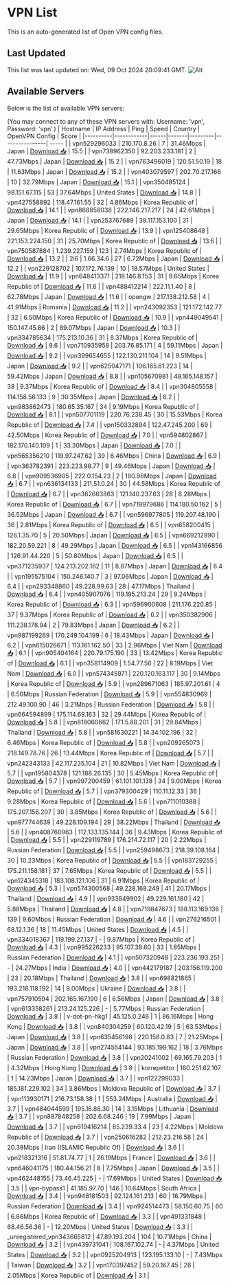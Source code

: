 # VPN List

This is an auto-generated list of Open VPN config files.

## Last Updated

This list was last updated on: Wed, 09 Oct 2024 20:09:41 GMT.
![Alt](https://repobeats.axiom.co/api/embed/186b98318ef1479477931607c1ad7d823f12451f.svg "Repobeats analytics image")

## Available Servers

Below is the list of available VPN servers:

(You may connect to any of these VPN servers with: Username: 'vpn', Password: 'vpn'.)
| Hostname | IP Address | Ping | Speed | Country | OpenVPN Config | Score |
|----------|------------|------|-------|---------|----------------| ----- |
| vpn529296033 | 210.170.8.26 | 7 | 31.46Mbps | Japan | [Download 📥](./configs/server_0_JP.ovpn) | 15.5 |
| vpn738962350 | 92.203.233.181 | 2 | 47.73Mbps | Japan | [Download 📥](./configs/server_1_JP.ovpn) | 15.2 |
| vpn763496019 | 120.51.50.19 | 18 | 11.63Mbps | Japan | [Download 📥](./configs/server_2_JP.ovpn) | 15.2 |
| vpn403079597 | 202.70.217.166 | 10 | 32.79Mbps | Japan | [Download 📥](./configs/server_3_JP.ovpn) | 15.1 |
| vpn350485124 | 98.151.67.115 | 53 | 37.64Mbps | United States | [Download 📥](./configs/server_4_US.ovpn) | 14.8 |
| vpn427558892 | 118.47.161.55 | 32 | 4.86Mbps | Korea Republic of | [Download 📥](./configs/server_5_KR.ovpn) | 14.1 |
| vpn868858038 | 222.146.217.217 | 24 | 42.61Mbps | Japan | [Download 📥](./configs/server_6_JP.ovpn) | 14.1 |
| vpn253767689 | 39.117.153.100 | 31 | 29.65Mbps | Korea Republic of | [Download 📥](./configs/server_7_KR.ovpn) | 13.9 |
| vpn125408648 | 221.153.224.150 | 31 | 25.70Mbps | Korea Republic of | [Download 📥](./configs/server_8_KR.ovpn) | 13.6 |
| vpn750587884 | 1.239.227.159 | 123 | 2.74Mbps | Korea Republic of | [Download 📥](./configs/server_9_KR.ovpn) | 13.2 |
| 2i6 | 1.66.34.6 | 27 | 6.72Mbps | Japan | [Download 📥](./configs/server_10_JP.ovpn) | 12.2 |
| vpn229128702 | 107.172.76.139 | 10 | 18.57Mbps | United States | [Download 📥](./configs/server_11_US.ovpn) | 11.9 |
| vpn648413371 | 218.146.8.153 | 31 | 9.65Mbps | Korea Republic of | [Download 📥](./configs/server_12_KR.ovpn) | 11.6 |
| vpn488412214 | 222.11.1.40 | 8 | 62.78Mbps | Japan | [Download 📥](./configs/server_13_JP.ovpn) | 11.6 |
| opengw | 217.138.212.58 | 4 | 41.91Mbps | Romania | [Download 📥](./configs/server_14_RO.ovpn) | 11.2 |
| vpn243092353 | 121.172.142.77 | 32 | 6.50Mbps | Korea Republic of | [Download 📥](./configs/server_15_KR.ovpn) | 10.9 |
| vpn449049541 | 150.147.45.86 | 2 | 89.07Mbps | Japan | [Download 📥](./configs/server_16_JP.ovpn) | 10.3 |
| vpn334785634 | 175.213.10.36 | 31 | 8.37Mbps | Korea Republic of | [Download 📥](./configs/server_17_KR.ovpn) | 9.6 |
| vpn710935958 | 203.76.85.171 | 4 | 59.11Mbps | Japan | [Download 📥](./configs/server_18_JP.ovpn) | 9.2 |
| vpn399654655 | 122.130.211.104 | 14 | 9.51Mbps | Japan | [Download 📥](./configs/server_19_JP.ovpn) | 9.2 |
| vpn625047171 | 106.165.61.223 | 14 | 59.42Mbps | Japan | [Download 📥](./configs/server_20_JP.ovpn) | 8.8 |
| vpn105670981 | 49.165.148.157 | 38 | 9.37Mbps | Korea Republic of | [Download 📥](./configs/server_21_KR.ovpn) | 8.4 |
| vpn304805558 | 114.158.56.133 | 9 | 30.35Mbps | Japan | [Download 📥](./configs/server_22_JP.ovpn) | 8.2 |
| vpn983862473 | 180.65.35.167 | 34 | 9.19Mbps | Korea Republic of | [Download 📥](./configs/server_23_KR.ovpn) | 8.1 |
| vpn507701119 | 220.76.238.45 | 30 | 15.53Mbps | Korea Republic of | [Download 📥](./configs/server_24_KR.ovpn) | 7.4 |
| vpn150332894 | 122.47.245.200 | 69 | 42.50Mbps | Korea Republic of | [Download 📥](./configs/server_25_KR.ovpn) | 7.0 |
| vpn594802867 | 182.170.140.109 | 1 | 33.30Mbps | Japan | [Download 📥](./configs/server_26_JP.ovpn) | 7.0 |
| vpn565356210 | 119.97.247.62 | 39 | 6.46Mbps | China | [Download 📥](./configs/server_27_CN.ovpn) | 6.9 |
| vpn363782391 | 223.223.98.77 | 9 | 49.46Mbps | Japan | [Download 📥](./configs/server_28_JP.ovpn) | 6.8 |
| vpn909536905 | 222.0.154.23 | 2 | 180.98Mbps | Japan | [Download 📥](./configs/server_29_JP.ovpn) | 6.7 |
| vpn636134133 | 211.51.0.24 | 30 | 44.58Mbps | Korea Republic of | [Download 📥](./configs/server_30_KR.ovpn) | 6.7 |
| vpn362663863 | 121.140.237.63 | 28 | 8.28Mbps | Korea Republic of | [Download 📥](./configs/server_31_KR.ovpn) | 6.7 |
| vpn719979686 | 114.180.50.162 | 5 | 36.52Mbps | Japan | [Download 📥](./configs/server_32_JP.ovpn) | 6.7 |
| vpn596977805 | 119.207.48.190 | 36 | 2.81Mbps | Korea Republic of | [Download 📥](./configs/server_33_KR.ovpn) | 6.5 |
| vpn658200415 | 126.1.35.70 | 5 | 20.50Mbps | Japan | [Download 📥](./configs/server_34_JP.ovpn) | 6.5 |
| vpn669212990 | 182.20.59.221 | 8 | 49.29Mbps | Japan | [Download 📥](./configs/server_35_JP.ovpn) | 6.5 |
| vpn143166856 | 126.91.44.220 | 5 | 50.60Mbps | Japan | [Download 📥](./configs/server_36_JP.ovpn) | 6.5 |
| vpn371235937 | 124.213.202.162 | 11 | 8.87Mbps | Japan | [Download 📥](./configs/server_37_JP.ovpn) | 6.4 |
| vpn195575104 | 150.246.140.7 | 3 | 97.06Mbps | Japan | [Download 📥](./configs/server_38_JP.ovpn) | 6.4 |
| vpn293348860 | 49.228.99.63 | 28 | 47.17Mbps | Thailand | [Download 📥](./configs/server_39_TH.ovpn) | 6.4 |
| vpn405907076 | 119.195.213.24 | 29 | 9.24Mbps | Korea Republic of | [Download 📥](./configs/server_40_KR.ovpn) | 6.3 |
| vpn596900608 | 211.176.220.85 | 37 | 9.37Mbps | Korea Republic of | [Download 📥](./configs/server_41_KR.ovpn) | 6.2 |
| vpn350382906 | 111.238.178.94 | 2 | 79.83Mbps | Japan | [Download 📥](./configs/server_42_JP.ovpn) | 6.2 |
| vpn987199269 | 170.249.104.199 | 6 | 18.43Mbps | Japan | [Download 📥](./configs/server_43_JP.ovpn) | 6.2 |
| vpn615026671 | 113.161.162.50 | 33 | 2.96Mbps | Viet Nam | [Download 📥](./configs/server_44_VN.ovpn) | 6.1 |
| vpn905404164 | 220.79.175.190 | 33 | 13.42Mbps | Korea Republic of | [Download 📥](./configs/server_45_KR.ovpn) | 6.1 |
| vpn358114909 | 1.54.77.56 | 22 | 8.19Mbps | Viet Nam | [Download 📥](./configs/server_46_VN.ovpn) | 6.0 |
| vpn574345971 | 220.120.163.117 | 30 | 9.14Mbps | Korea Republic of | [Download 📥](./configs/server_47_KR.ovpn) | 5.9 |
| vpn289671063 | 185.97.201.61 | 4 | 6.50Mbps | Russian Federation | [Download 📥](./configs/server_48_RU.ovpn) | 5.9 |
| vpn554830969 | 212.49.100.90 | 46 | 3.21Mbps | Russian Federation | [Download 📥](./configs/server_49_RU.ovpn) | 5.8 |
| vpn664594899 | 175.114.69.163 | 32 | 29.44Mbps | Korea Republic of | [Download 📥](./configs/server_50_KR.ovpn) | 5.8 |
| vpn818060662 | 171.5.88.201 | 31 | 29.84Mbps | Thailand | [Download 📥](./configs/server_51_TH.ovpn) | 5.8 |
| vpn581630221 | 14.34.102.196 | 32 | 6.46Mbps | Korea Republic of | [Download 📥](./configs/server_52_KR.ovpn) | 5.8 |
| vpn209265073 | 218.149.78.76 | 26 | 13.44Mbps | Korea Republic of | [Download 📥](./configs/server_53_KR.ovpn) | 5.7 |
| vpn242343133 | 42.117.235.104 | 21 | 10.82Mbps | Viet Nam | [Download 📥](./configs/server_54_VN.ovpn) | 5.7 |
| vpn195804378 | 121.188.26.135 | 30 | 5.45Mbps | Korea Republic of | [Download 📥](./configs/server_55_KR.ovpn) | 5.7 |
| vpn997200459 | 61.101.101.138 | 34 | 9.00Mbps | Korea Republic of | [Download 📥](./configs/server_56_KR.ovpn) | 5.7 |
| vpn379300429 | 110.11.12.33 | 36 | 9.28Mbps | Korea Republic of | [Download 📥](./configs/server_57_KR.ovpn) | 5.6 |
| vpn711010388 | 175.207.156.207 | 30 | 3.85Mbps | Korea Republic of | [Download 📥](./configs/server_58_KR.ovpn) | 5.6 |
| vpn977744639 | 49.228.109.194 | 29 | 38.22Mbps | Thailand | [Download 📥](./configs/server_59_TH.ovpn) | 5.6 |
| vpn408760963 | 112.133.135.144 | 36 | 9.43Mbps | Korea Republic of | [Download 📥](./configs/server_60_KR.ovpn) | 5.5 |
| vpn229119789 | 176.214.72.117 | 20 | 2.22Mbps | Russian Federation | [Download 📥](./configs/server_61_RU.ovpn) | 5.5 |
| vpn259498673 | 218.39.108.164 | 30 | 10.23Mbps | Korea Republic of | [Download 📥](./configs/server_62_KR.ovpn) | 5.5 |
| vpn183729255 | 175.211.158.181 | 37 | 7.65Mbps | Korea Republic of | [Download 📥](./configs/server_63_KR.ovpn) | 5.5 |
| vpn124345318 | 183.108.121.106 | 31 | 6.91Mbps | Korea Republic of | [Download 📥](./configs/server_64_KR.ovpn) | 5.3 |
| vpn574300568 | 49.228.168.249 | 41 | 20.17Mbps | Thailand | [Download 📥](./configs/server_65_TH.ovpn) | 4.9 |
| vpn933849902 | 49.229.161.180 | 42 | 5.88Mbps | Thailand | [Download 📥](./configs/server_66_TH.ovpn) | 4.8 |
| vpn719847673 | 188.113.169.136 | 139 | 9.60Mbps | Russian Federation | [Download 📥](./configs/server_67_RU.ovpn) | 4.6 |
| vpn276216501 | 68.12.1.36 | 18 | 11.45Mbps | United States | [Download 📥](./configs/server_68_US.ovpn) | 4.5 |
| vpn334018367 | 119.199.27.137 | - | 9.87Mbps | Korea Republic of | [Download 📥](./configs/server_69_KR.ovpn) | 4.3 |
| vpn995226233 | 95.107.38.60 | 33 | 1.85Mbps | Russian Federation | [Download 📥](./configs/server_70_RU.ovpn) | 4.1 |
| vpn507320948 | 223.236.193.251 | - | 24.27Mbps | India | [Download 📥](./configs/server_71_IN.ovpn) | 4.0 |
| vpn442179187 | 203.156.119.200 | 23 | 20.18Mbps | Thailand | [Download 📥](./configs/server_72_TH.ovpn) | 3.8 |
| vpn698821865 | 193.218.118.192 | 14 | 8.00Mbps | Ukraine | [Download 📥](./configs/server_73_UA.ovpn) | 3.8 |
| vpn757910594 | 202.165.167.190 | 6 | 6.56Mbps | Japan | [Download 📥](./configs/server_74_JP.ovpn) | 3.8 |
| vpn613358261 | 213.24.125.226 | - | 5.77Mbps | Russian Federation | [Download 📥](./configs/server_75_RU.ovpn) | 3.8 |
| v-dot-pn-hkg1 | 45.125.0.246 | 1 | 86.16Mbps | Hong Kong | [Download 📥](./configs/server_76_HK.ovpn) | 3.8 |
| vpn840304259 | 60.120.42.19 | 5 | 63.53Mbps | Japan | [Download 📥](./configs/server_77_JP.ovpn) | 3.8 |
| vpn635456198 | 220.158.0.83 | 7 | 21.25Mbps | Japan | [Download 📥](./configs/server_78_JP.ovpn) | 3.8 |
| vpn274554144 | 93.185.199.162 | 18 | 3.76Mbps | Russian Federation | [Download 📥](./configs/server_79_RU.ovpn) | 3.8 |
| vpn20241002 | 69.165.79.203 | 1 | 4.32Mbps | Hong Kong | [Download 📥](./configs/server_80_HK.ovpn) | 3.8 |
| korrepetitor | 160.251.62.107 | 1 | 14.23Mbps | Japan | [Download 📥](./configs/server_81_JP.ovpn) | 3.7 |
| vpn122299033 | 185.181.229.102 | 34 | 3.86Mbps | Moldova Republic of | [Download 📥](./configs/server_82_MD.ovpn) | 3.7 |
| vpn113930171 | 216.73.158.38 | 1 | 553.24Mbps | Australia | [Download 📥](./configs/server_83_AU.ovpn) | 3.7 |
| vpn484044599 | 195.16.88.30 | 14 | 3.15Mbps | Lithuania | [Download 📥](./configs/server_84_LT.ovpn) | 3.7 |
| vpn887848258 | 202.6.68.246 | 19 | 7.99Mbps | Japan | [Download 📥](./configs/server_85_JP.ovpn) | 3.7 |
| vpn619416214 | 85.239.33.4 | 23 | 4.22Mbps | Moldova Republic of | [Download 📥](./configs/server_86_MD.ovpn) | 3.7 |
| vpn250616282 | 212.23.216.58 | 24 | 20.39Mbps | Iran (ISLAMIC Republic Of) | [Download 📥](./configs/server_87_IR.ovpn) | 3.6 |
| vpn218321316 | 51.81.74.77 | 1 | 26.19Mbps | France | [Download 📥](./configs/server_88_FR.ovpn) | 3.6 |
| vpn646041175 | 180.44.156.21 | 8 | 7.75Mbps | Japan | [Download 📥](./configs/server_89_JP.ovpn) | 3.5 |
| vpn462448155 | 73.46.45.225 | - | 17.69Mbps | United States | [Download 📥](./configs/server_90_US.ovpn) | 3.5 |
| vpn-bypass1 | 41.185.97.70 | 146 | 10.64Mbps | South Africa | [Download 📥](./configs/server_91_ZA.ovpn) | 3.4 |
| vpn948181503 | 92.124.161.213 | 60 | 16.79Mbps | Russian Federation | [Download 📥](./configs/server_92_RU.ovpn) | 3.4 |
| vpn924514473 | 58.150.60.75 | 60 | 6.86Mbps | Korea Republic of | [Download 📥](./configs/server_93_KR.ovpn) | 3.3 |
| vpn491331848 | 68.46.56.36 | - | 12.20Mbps | United States | [Download 📥](./configs/server_94_US.ovpn) | 3.3 |
| _unregistered_vpn343665812 | 47.89.193.204 | 104 | 10.71Mbps | China | [Download 📥](./configs/server_95_CN.ovpn) | 3.2 |
| vpn439731041 | 108.167.102.74 | - | 4.37Mbps | United States | [Download 📥](./configs/server_96_US.ovpn) | 3.2 |
| vpn0925204913 | 123.195.133.10 | - | 7.43Mbps | Taiwan | [Download 📥](./configs/server_97_TW.ovpn) | 3.2 |
| vpn170397452 | 59.20.167.45 | 28 | 2.05Mbps | Korea Republic of | [Download 📥](./configs/server_98_KR.ovpn) | 3.1 |

